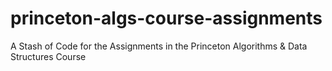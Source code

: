 # princeton-algs-course-assignments
A Stash of Code for the Assignments in the Princeton Algorithms &amp; Data Structures Course
